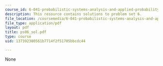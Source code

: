 ```yaml
---
course_id: 6-041-probabilistic-systems-analysis-and-applied-probability-spring-2006
description: This resource contains solutions to problem set 6.
file_location: /coursemedia/6-041-probabilistic-systems-analysis-and-applied-probability-spring-2006/137392380561b7714f2f51705bbcdc44_ps06_sol.pdf
file_type: application/pdf
layout: pdf
title: ps06_sol.pdf
type: course
uid: 137392380561b7714f2f51705bbcdc44

---
```

None